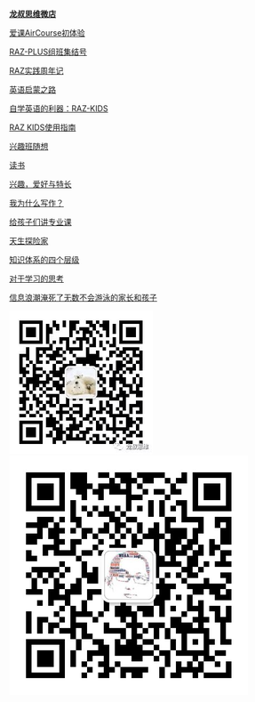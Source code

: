[**龙叔思维微店**](https://weidian.com/?userid=207170441) 
 
[爱课AirCourse初体验](https://mp.weixin.qq.com/s?__biz=MzIxMjMyNzczMQ==&mid=2247484438&idx=1&sn=c424ee0c0a708b4c0ea54af7f627411a&chksm=9746884aa031015c385e2c28fb364cb76d857a437e6a7e21164a2a4761e4508806e6613915c1&mpshare=1&scene=1&srcid=&pass_ticket=9GG5x8lN2EQBAPzelC0bU52DJmIE9w59HNQQpTG44N0%3D#rd "爱课AirCourse初体验") 

[RAZ-PLUS组班集结号](https://mp.weixin.qq.com/s?__biz=MzIxMjMyNzczMQ==&mid=2247484374&idx=1&sn=a7396718df574eb5892ca90b4bf12d1c&chksm=97468f8aa031069cf15f9cd4f04eab870e0246074739c417772bdb97fadee14b31761d4ebc36&token=1940656383&lang=zh_CN#rd "RAZ-PLUS组班集结号")

[RAZ实践周年记](https://mp.weixin.qq.com/s?__biz=MzIxMjMyNzczMQ==&mid=2247484369&idx=1&sn=522b81279d4d0d8447f7762f700b2e69&chksm=97468f8da031069ba21edd4d2dfa9d9b944ae4d8cfbb614a7493851d7f4124b9a175023c6f51&token=1940656383&lang=zh_CN#rd "RAZ实践周年记")

[英语启蒙之路](https://mp.weixin.qq.com/s?__biz=MzIxMjMyNzczMQ==&mid=2247484141&idx=1&sn=84b8e32f44e43557db6048085d0f6d29&chksm=97468eb1a03107a79730b80a2ed870701b97ae8247c14632744a81e1c64781187a6eb36a81ee&token=1940656383&lang=zh_CN#rd "英语启蒙之路")

[自学英语的利器：RAZ-KIDS](https://mp.weixin.qq.com/s?__biz=MzIxMjMyNzczMQ==&mid=2247483870&idx=1&sn=11d44f8eabc239ad0b8ca0d8baa3e342&chksm=97468d82a0310494ad006e2770e9d426e160868ece0e44407e145f77d3a7eda5ba6d9701e492&token=1940656383&lang=zh_CN#rd "自学英语的利器：RAZ-KIDS")

[RAZ KIDS使用指南](https://mp.weixin.qq.com/s?__biz=MzIxMjMyNzczMQ==&mid=2247483870&idx=2&sn=6c2c3f567626022d967435809f177854&chksm=97468d82a0310494818319cf979cb9bbc07c725d09e5d76e1c02faeded919e912b8e137f3c67&token=1940656383&lang=zh_CN#rd "RAZ KIDS使用指南")

[兴趣班随想](https://mp.weixin.qq.com/s?__biz=MzIxMjMyNzczMQ==&mid=2247483927&idx=2&sn=f77bbd32b41b84084f4469241f0fd389&chksm=97468e4ba031075df5b173f0bb8ff2a3a809681836ac2571876943fdbe407e8e44eeb3bce7b5&token=1940656383&lang=zh_CN#rd "兴趣班随想")

[读书](https://mp.weixin.qq.com/s?__biz=MzIxMjMyNzczMQ==&mid=2247483795&idx=1&sn=c8a72d81263eeaf83e5ca85411237184&chksm=97468dcfa03104d9b33f90ffbd40ae02ee99a76142d742e8c4d6a17340cdbd1fe6b23092a3b3&token=1940656383&lang=zh_CN#rd "读书")

[兴趣，爱好与特长](https://mp.weixin.qq.com/s?__biz=MzIxMjMyNzczMQ==&mid=2247483710&idx=1&sn=2237de18edd6a57b0de2340b99b3a6af&chksm=97468d62a0310474f5ccc3ca3e13344b94879fb6b526ba28f3ee3c4bcbc9f0f798a5d9737828&token=1940656383&lang=zh_CN#rd "兴趣，爱好与特长")

[我为什么写作？](https://mp.weixin.qq.com/s?__biz=MzIxMjMyNzczMQ==&mid=2247484349&idx=1&sn=820434e9e69e39ce144a856418919ebc&chksm=97468fe1a03106f7bea87d73511fbc4f03dc7e18970844404c31de4101b35d9bc6ecd2f9a43b&token=1940656383&lang=zh_CN#rd "我为什么写作？")

[给孩子们讲专业课](https://mp.weixin.qq.com/s?__biz=MzIxMjMyNzczMQ==&mid=2247484304&idx=1&sn=5cdb9b3cd5c47f3474c62d5ead84cbdf&chksm=97468fcca03106da3e33f5fc206711461bfa5267b69bae1092da88704ac84fdbe8684ce4a154&token=1940656383&lang=zh_CN#rd "给孩子们讲专业课")

[天生探险家](https://mp.weixin.qq.com/s?__biz=MzIxMjMyNzczMQ==&mid=2247483670&idx=1&sn=1c933a7ac35ebdaf8307769602afac41&chksm=97468d4aa031045c9f4083ad19679f32dd0726a85ae92f004fe3c9c4dc79f3fd894b32bc0aee&token=1940656383&lang=zh_CN#rd "天生探险家")

[知识体系的四个层级](https://mp.weixin.qq.com/s?__biz=MzIxMjMyNzczMQ==&mid=2247484285&idx=1&sn=343f033580ef8286a3f524b5d9133c85&chksm=97468f21a03106372d26513e1d4abdbe66db4577c9627e025e9a57923864f6ac32ac6f1d566f&token=1940656383&lang=zh_CN#rd "知识体系的四个层级")

[对于学习的思考](https://mp.weixin.qq.com/s?__biz=MzIxMjMyNzczMQ==&mid=2247484289&idx=1&sn=fa959dd064d4a4ab2de548fe32748261&chksm=97468fdda03106cb076f18e026d9cbb9c41c8ac78178cfd4e73917986733151bd9cf823c0356&token=1940656383&lang=zh_CN#rd "对于学习的思考")

[信息浪潮淹死了无数不会游泳的家长和孩子](https://mp.weixin.qq.com/s?__biz=MzIxMjMyNzczMQ==&mid=2247484366&idx=1&sn=56b9c16654f48966430b450a5797ab66&chksm=97468f92a031068421c7b5fd60d9963a2c6180b2aa3aebb075b7ec1ee3d8c5e5c40e598caec5&token=1940656383&lang=zh_CN#rd "信息浪潮淹死了无数不会游泳的家长和孩子")

![](https://raw.githubusercontent.com/lssw/lssw.github.io/master/947634104.jpg) 
![](https://raw.githubusercontent.com/lssw/lssw.github.io/master/169373507.jpg)

